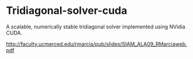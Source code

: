Tridiagonal-solver-cuda
=======================

A scalable, numerically stable tridiagonal solver implemented using NVidia CUDA.

http://faculty.ucmerced.edu/rmarcia/pub/slides/SIAM_ALA09_RMarciaweb.pdf
